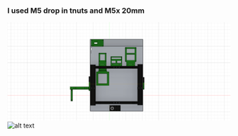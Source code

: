 ### I used M5 drop in tnuts and M5x 20mm 

![alt text](images/electronic-mounts.png)
![alt text](images/electronics-assembled.png)
